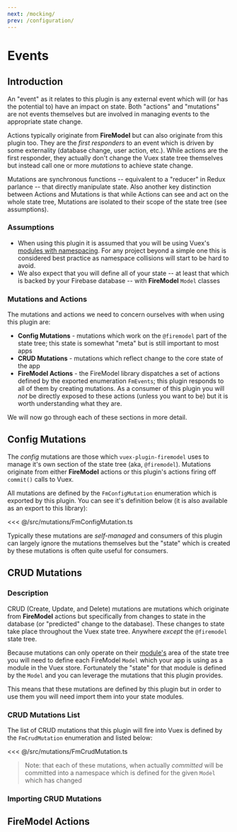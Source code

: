 ```yaml
---
next: /mocking/
prev: /configuration/
---
```


# Events

## Introduction

An "event" as it relates to this plugin is any external event which will (or has the
potential to) have an impact on state. Both "actions" and "mutations" are not events
themselves but are involved in managing events to the appropriate state change.

Actions typically originate from **FireModel** but can also originate from this plugin
too. They are the _first responders_ to an event which is driven by some externality
(database change, user action, etc.). While actions are the first responder, they actually
don't change the Vuex state tree themselves but instead call one or more _mutations_ to
achieve state change.

Mutations are synchronous functions -- equivalent to a "reducer" in Redux parlance -- that
directly manipulate state. Also another key distinction between Actions and Mutations is
that while Actions can see and act on the whole state tree, Mutations are isolated to
their scope of the state tree (see assumptions).

### Assumptions

- When using this plugin it is assumed that you will be using Vuex's
  [modules with namespacing](https://vuex.vuejs.org/guide/modules.html). For any project
  beyond a simple one this is considered best practice as namespace collisions will start
  to be hard to avoid.
- We also expect that you will define all of your state -- at least that which is backed
  by your Firebase database -- with **FireModel** `Model` classes

### Mutations and Actions

The mutations and actions we need to concern ourselves with when using this plugin are:

- **Config Mutations** - mutations which work on the `@firemodel` part of the state tree;
  this state is somewhat "meta" but is still important to most apps
- **CRUD Mutations** - mutations which reflect change to the core state of the app
- **FireModel Actions** - the FireModel library dispatches a set of actions defined by the
  exported enumeration `FmEvents`; this plugin responds to all of them by creating
  mutations. As a consumer of this plugin you will _not_ be directly exposed to these
  actions (unless you want to be) but it is worth understanding what they are.

We will now go through each of these sections in more detail.

## Config Mutations

The _config_ mutations are those which `vuex-plugin-firemodel` uses to manage it's own
section of the state tree (aka, `@firemodel`). Mutations originate from either
**FireModel** actions or this plugin's actions firing off `commit()` calls to Vuex.

All mutations are defined by the `FmConfigMutation` enumeration which is exported by this
plugin. You can see it's definition below (it is also available as an export to this
library):

<<< @/src/mutations/FmConfigMutation.ts

Typically these mutations are _self-managed_ and consumers of this plugin can largely
ignore the mutations themselves but the "state" which is created by these mutations is
often quite useful for consumers.

## CRUD Mutations

### Description

CRUD (Create, Update, and Delete) mutations are mutations which originate from
**FireModel** actions but specifically from changes to state in the database (or
"predicted" change to the database). These changes to state take place throughout the Vuex
state tree. Anywhere _except_ the `@firemodel` state tree.

Because mutations can only operate on their
[module's](https://vuex.vuejs.org/guide/modules.html) area of the state tree you will need
to define each FireModel `Model` which your app is using as a module in the Vuex store.
Fortunately the "state" for that module is defined by the `Model` and you can leverage the
mutations that this plugin provides.

This means that these mutations are defined by this plugin but in order to use them you
will need import them into your state modules.

### CRUD Mutations List

The list of CRUD mutations that this plugin will fire into Vuex is defined by the
`FmCrudMutation` enumeration and listed below:

<<< @/src/mutations/FmCrudMutation.ts

> Note: that each of these mutations, when actually _committed_ will be committed into a
> namespace which is defined for the given `Model` which has changed

### Importing CRUD Mutations

## FireModel Actions
